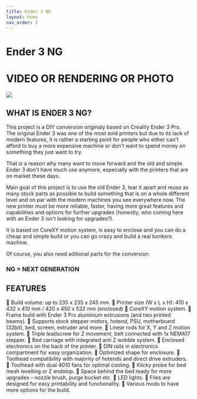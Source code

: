 ```yaml
---
title: Ender 3 NG
layout: home
nav_order: 2
---
```

# Ender 3 NG
# __VIDEO OR RENDERING OR PHOTO__
![](.assets/images/prv2.png)

## WHAT IS ENDER 3 NG?

This project is a DIY conversion originaly based on Creality Ender 3 Pro. The original Ender 3 was one of the most sold printers but due to its lack of modern features, it is rather a starting point for people who either can't afford to buy a more expensive machine or don't want to spend money on something they just want to try.

That is a reason why many want to move forward and the old and simple Ender 3 don't have much use anymore, especially with the printers that are on market these days.

Main goal of this project is to use the old Ender 3, tear it apart and reuse as many stock parts as possible to build something that is on a whole different level and on par with the modern machines you see everywhere now. The new printer must be more reliable, faster, having more great features and capabilities and options for further upgrades (honestly, who coming here with an Ender 3 isn't looking for upgrades?).

It is based on CoreXY motion system, is easy to enclose and you can do a cheap and simple build or you can go crazy and build a real bonkers machine.

Of course, you also need aditional parts for the conversion.
### NG = NEXT GENERATION

## FEATURES
 Build volume: up to 235 x 235 x 245 mm.
 Printer size (W x L x H): 410 x 432 x 410 mm / 420 x 450 x 532 mm (enclosed)
 CoreXY motion system.
 Frame build with Ender 3 Pro aluminium extrusions (and two printed beams).
 Supports stock stepper motors, hotend, PSU, motherboard (32bit), bed, screen, extruder and more.
 Linear rods for X, Y and Z motion system.
 Triple leadscrew for Z movement, belt connected with 1x NEMA17 stepper.
 Bed carriage with integrated anti Z wobble system.
 Enclosed electronics on the back of the printer.
 DIN rails in electronics compartment for easy organization.
 Optimized shape for enclosure.
 Toolhead compatibility with majority of hotends and direct drive extruders.
 Toolhead with dual 4010 fans for optimal cooling.
 Klicky probe for bed mesh levelling or Z endstop.
 Space behind the bed ready for more upgrades – nozzle brush, purge bucket etc.
 LED lights.
 Files are designed for easy printability and functionality.
 Various mods to have more options for the build.


